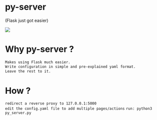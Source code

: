 # py-server
(Flask just got easier)

<img src="https://github.com/sharma1612harshit/other/raw/master/pyserver.png">

# Why py-server ?
```bash
Makes using Flask much easier.
Write configuration in simple and pre-explained yaml format.
Leave the rest to it.
```
# How ?
`redirect a reverse proxy to 127.0.0.1:5000`<br>
`edit the config.yaml file to add multiple pages/actions`
`run: python3 py_server.py`
